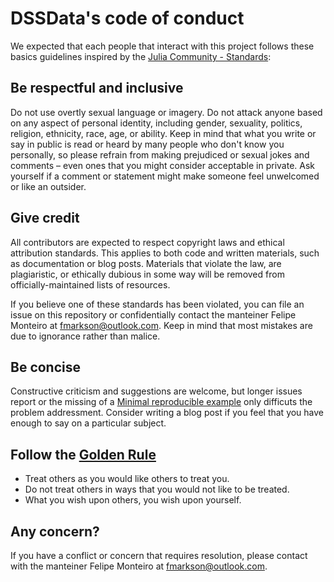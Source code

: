 # DSSData's code of conduct

We expected that each people that interact with this project follows these basics guidelines inspired by the [Julia Community - Standards](https://julialang.org/community/standards/):

## Be respectful and inclusive

Do not use overtly sexual language or imagery. Do not attack anyone based on any aspect of personal identity, including gender, sexuality, politics, religion, ethnicity, race, age, or ability. Keep in mind that what you write or say in public is read or heard by many people who don't know you personally, so please refrain from making prejudiced or sexual jokes and comments – even ones that you might consider acceptable in private. Ask yourself if a comment or statement might make someone feel unwelcomed or like an outsider.

## Give credit

All contributors are expected to respect copyright laws and ethical attribution standards. This applies to both code and written materials, such as documentation or blog posts. Materials that violate the law, are plagiaristic, or ethically dubious in some way will be removed from officially-maintained lists of resources.

If you believe one of these standards has been violated, you can file an issue on this repository or confidentially contact the manteiner Felipe Monteiro at fmarkson@outlook.com. Keep in mind that most mistakes are due to ignorance rather than malice.

## Be concise

Constructive criticism and suggestions are welcome, but longer issues report or the missing of a [Minimal reproducible example](https://en.wikipedia.org/wiki/Minimal_reproducible_example) only difficuts the problem addressment. Consider writing a blog post if you feel that you have enough to say on a particular subject.

## Follow the [Golden Rule](https://en.wikipedia.org/wiki/Golden_Rule)

- Treat others as you would like others to treat you.
- Do not treat others in ways that you would not like to be treated.
- What you wish upon others, you wish upon yourself.

## Any concern?

If you have a conflict or concern that requires resolution, please contact with the manteiner Felipe Monteiro at fmarkson@outlook.com.